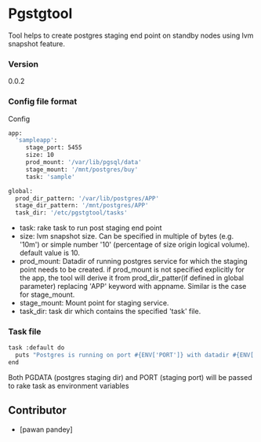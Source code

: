# Pgstgtool

Tool helps to create postgres staging end point on standby nodes using lvm snapshot feature.

### Version
0.0.2

### Config file format

Config

```sh
app:
  'sampleapp':
     stage_port: 5455
     size: 10
     prod_mount: '/var/lib/pgsql/data'
     stage_mount: '/mnt/postgres/buy'
     task: 'sample'

global:
  prod_dir_pattern: '/var/lib/postgres/APP'
  stage_dir_pattern: '/mnt/postgres/APP'
  task_dir: '/etc/pgstgtool/tasks'
```
* task: rake task to run post staging end point
* size: lvm snapshot size. Can be specified in multiple of bytes (e.g. '10m') or simple number '10' (percentage of size origin logical volume). default value is 10. 
* prod_mount: Datadir of running postgres service for which the staging point needs to be created. if prod_mount is not specified explicitly for the app, the tool will derive it from prod_dir_patter(if defined in global parameter) replacing 'APP' keyword with appname. Similar is the case for stage_mount.
* stage_mount: Mount point for staging service.
* task_dir: task dir which contains the specified 'task' file.

### Task file

```sh
task :default do
  puts "Postgres is running on port #{ENV['PORT']} with datadir #{ENV['PGDATA']}"
end
```

Both PGDATA (postgres staging dir) and PORT (staging port) will be passed to rake task as environment variables


Contributor
----

- [pawan pandey]

